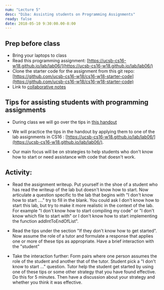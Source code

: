 ```yaml
---
num: "Lecture 5"
desc: "Diba: Assisting students on Programming Assignments"
ready: false
date: 2018-05-10 9:30:00.00-8:00
---
```



## Prep before class

* Bring your laptops to class
* Read this programming assignment: [https://ucsb-cs16-w18.github.io/lab/lab06/](https://ucsb-cs16-w18.github.io/lab/lab06/)
* Clone the starter code for the assignment from this git repo: [https://github.com/ucsb-cs16-w18/cs16-w18-starter-code](https://github.com/ucsb-cs16-w18/cs16-w18-starter-code)
* Link to [collaborative notes](https://docs.google.com/document/d/105r76luP6qwW_AKhCZPeVL7nQjCd2Ctoe4-nAytR-mk/edit?usp=sharing)

## Tips for assisting students with programming assignments

* During class we will go over the tips in [this handout](http://csteachingtips.org/tips-for-tutors)

* We will practice the tips in the handout by applying them to one of the lab assignments in CS16 : [https://ucsb-cs16-w18.github.io/lab/lab06/](https://ucsb-cs16-w18.github.io/lab/lab06/). 

* Our main focus will be on strategies to help students who don't know how to start or need assistance with code that doesn't work. 

## Activity: 

* Read the assignment writeup. Put yourself in the shoe of a student who has read the writeup of the lab but doesn't know how to start. Now articulate a question specific to the lab that begins with "I don't know how to start ...." try to fill in the blank.  You could ask I don't know how to start this lab, but try to make it more realistic in the context of the lab. For example "I don't know how to start compiling my code" or "I don't know which file to start with" or I don't know how to start implementing the function addIntToEndOfList". 

* Read the tips under the section "If they don't know how to get started". Now assume the role of a tutor and formulate a response that applies one or more of these tips as appropriate. Have a brief interaction with the "student" 

* Take the interaction further: Form pairs where one person assumes the role of the student and another that of the tutor. Student pick a "I don't know to start ..." question. Tutor help the student get started by using one of these tips or some other strategy that you have found effective. Do this for 5 minutes. Then have a discussion about your strategy and whether you think it was effective.


 




